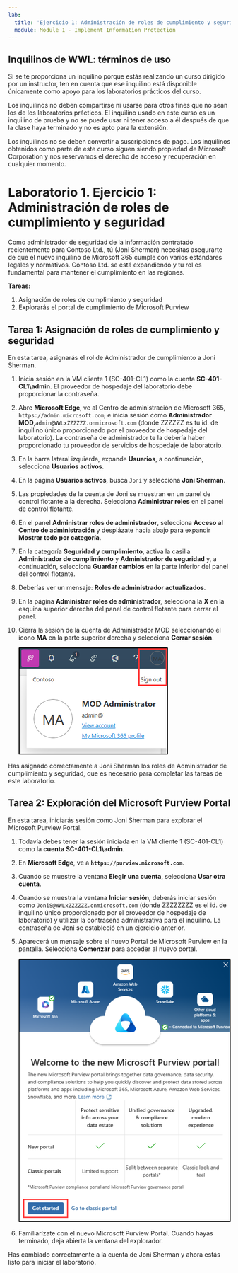 ```yaml
---
lab:
  title: 'Ejercicio 1: Administración de roles de cumplimiento y seguridad'
  module: Module 1 - Implement Information Protection
---
```

## Inquilinos de WWL: términos de uso

Si se te proporciona un inquilino porque estás realizando un curso dirigido por un instructor, ten en cuenta que ese inquilino está disponible únicamente como apoyo para los laboratorios prácticos del curso.

Los inquilinos no deben compartirse ni usarse para otros fines que no sean los de los laboratorios prácticos. El inquilino usado en este curso es un inquilino de prueba y no se puede usar ni tener acceso a él después de que la clase haya terminado y no es apto para la extensión.

Los inquilinos no se deben convertir a suscripciones de pago. Los inquilinos obtenidos como parte de este curso siguen siendo propiedad de Microsoft Corporation y nos reservamos el derecho de acceso y recuperación en cualquier momento.

# Laboratorio 1. Ejercicio 1: Administración de roles de cumplimiento y seguridad

Como administrador de seguridad de la información contratado recientemente para Contoso Ltd., tú (Joni Sherman) necesitas asegurarte de que el nuevo inquilino de Microsoft 365 cumple con varios estándares legales y normativos. Contoso Ltd. se está expandiendo y tu rol es fundamental para mantener el cumplimiento en las regiones.

**Tareas:**

1. Asignación de roles de cumplimiento y seguridad
1. Explorarás el portal de cumplimiento de Microsoft Purview

## Tarea 1: Asignación de roles de cumplimiento y seguridad

En esta tarea, asignarás el rol de Administrador de cumplimiento a Joni Sherman.

1. Inicia sesión en la VM cliente 1 (SC-401-CL1) como la cuenta **SC-401-CL1\admin**. El proveedor de hospedaje del laboratorio debe proporcionar la contraseña.

1. Abre **Microsoft Edge**, ve al Centro de administración de Microsoft 365, `https://admin.microsoft.com`, e inicia sesión como **Administrador MOD**,`admin@WWLxZZZZZZ.onmicrosoft.com` (donde ZZZZZZ es tu id. de inquilino único proporcionado por el proveedor de hospedaje del laboratorio). La contraseña de administrador te la debería haber proporcionado tu proveedor de servicios de hospedaje de laboratorio.

1. En la barra lateral izquierda, expande **Usuarios**, a continuación, selecciona **Usuarios activos**.

1. En la página **Usuarios activos**, busca `Joni` y selecciona **Joni Sherman**.

1. Las propiedades de la cuenta de Joni se muestran en un panel de control flotante a la derecha. Selecciona **Administrar roles** en el panel de control flotante.

1. En el panel **Administrar roles de administrador**, selecciona **Acceso al Centro de administración** y desplázate hacia abajo para expandir **Mostrar todo por categoría**.

1. En la categoría **Seguridad y cumplimiento**, activa la casilla **Administrador de cumplimiento** y **Administrador de seguridad** y, a continuación, selecciona **Guardar cambios** en la parte inferior del panel del control flotante.

1. Deberías ver un mensaje: **Roles de administrador actualizados**.

1. En la página **Administrar roles de administrador**, selecciona la **X** en la esquina superior derecha del panel de control flotante para cerrar el panel.

1. Cierra la sesión de la cuenta de Administrador MOD seleccionando el icono **MA** en la parte superior derecha y selecciona **Cerrar sesión**.

   ![Captura de pantalla que muestra la ruta de navegación para cerrar la sesión de la cuenta de administrador de MOD.](../Media/sign-out.png)

Has asignado correctamente a Joni Sherman los roles de Administrador de cumplimiento y seguridad, que es necesario para completar las tareas de este laboratorio.

## Tarea 2: Exploración del Microsoft Purview Portal

En esta tarea, iniciarás sesión como Joni Sherman para explorar el Microsoft Purview Portal.

1. Todavía debes tener la sesión iniciada en la VM cliente 1 (SC-401-CL1) como la **cuenta SC-401-CL1\admin**.

1. En **Microsoft Edge**, ve a **`https://purview.microsoft.com`**.

1. Cuando se muestre la ventana **Elegir una cuenta**, selecciona **Usar otra cuenta**.

1. Cuando se muestra la ventana **Iniciar sesión**, deberás iniciar sesión como `JoniS@WWLxZZZZZZ.onmicrosoft.com` (donde ZZZZZZZZ es el id. de inquilino único proporcionado por el proveedor de hospedaje de laboratorio) y utilizar la contraseña administrativa para el inquilino. La contraseña de Joni se estableció en un ejercicio anterior.

1. Aparecerá un mensaje sobre el nuevo Portal de Microsoft Purview en la pantalla. Selecciona **Comenzar** para acceder al nuevo portal.

    ![Captura de pantalla que muestra la pantalla de bienvenida al nuevo Microsoft Purview portal.](../Media/welcome-purview-portal.png)

1. Familiarízate con el nuevo Microsoft Purview Portal. Cuando hayas terminado, deja abierta la ventana del explorador.

Has cambiado correctamente a la cuenta de Joni Sherman y ahora estás listo para iniciar el laboratorio.

